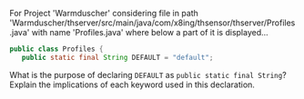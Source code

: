 For Project 'Warmduscher' considering file in path 'Warmduscher/thserver/src/main/java/com/x8ing/thsensor/thserver/Profiles.java' with name 'Profiles.java' where below a part of it is displayed... 
```java
public class Profiles {
   public static final String DEFAULT = "default";
```
What is the purpose of declaring `DEFAULT` as `public static final String`? Explain the implications of each keyword used in this declaration.